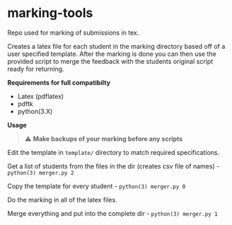 # marking-tools
Repo used for marking of submissions in tex.

Creates a latex file for each student in the marking directory based off of a user specified template. After the marking is done you can then use the provided script to merge the feedback with the students original script ready for returning.

**Requirements for full compatibilty**

<ul>
<li> Latex (pdflatex)
<li> pdftk
<li> python(3.X)
</ul>
  
**Usage**

> :warning: **Make backups of your marking before any scripts**

Edit the template in ```template/``` directory to match required specifications.

Get a list of students from the files in the dir (creates csv file of names) - ```python(3) merger.py 2```

Copy the template for every student - ```python(3) merger.py 0```

Do the marking in all of the latex files.

Merge everything and put into the complete dir   - ```python(3) merger.py 1```
